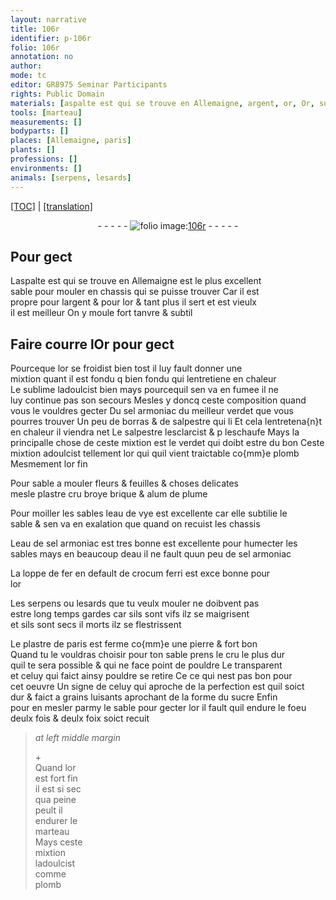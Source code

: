 ```yaml
---
layout: narrative
title: 106r
identifier: p-106r
folio: 106r
annotation: no
author:
mode: tc
editor: GR8975 Seminar Participants
rights: Public Domain
materials: [aspalte est qui se trouve en Allemaigne, argent, or, Or, sublime, sel armoniac, verdet, borras, salpestre, plomb, or fin, plastre cru broye, brique, alum de plume, eau de vye, eau de sel armoniac, eau, fer, crocum ferri, plastre de paris, pierre, sucre]
tools: [marteau]
measurements: []
bodyparts: []
places: [Allemaigne, paris]
plants: []
professions: []
environments: []
animals: [serpens, lesards]
---
```


<p><a href="{{ site.baseurl }}/diplomatic/">[TOC]</a> | <a href="{{ site.baseurl }}/texts/p-106r_tl/" target="_blank">[translation]</a></p><div class="folio" align="center">- - - - - <a href="http://gallica.bnf.fr/ark:/12148/btv1b10500001g/f217.image" target="_blank"><img src="https://cu-mkp.github.io/2017-workshop-edition/assets/photo-icon.png" alt="folio image: " style="display:inline-block; margin-bottom:-3px;"/>106r</a> - - - - - </div>  
  

## Pour gect

 
L<span class="m">aspalte <span class="del">est</span> qui se trouve en <span class="pl">Allemaigne</span></span> est le plus excellent<br/> sable pour mouler en chassis qui se puisse trouver Car il est<br/> propre pour l<span class="m">argent</span> & pour l<span class="m">or</span> & tant plus il sert et est vieulx<br/> il est meilleur On y moule fort tanvre & subtil
 
 
  

## <span class="add">Faire courre l</span><span class="m">Or</span> pour gect

 
Pourceque l<span class="m">or</span> se froidist bien tost il luy fault donner une<br/> mixtion quant il est <span class="del">fondu q</span> bien fondu qui lentretiene en chaleur<br/> Le <span class="m">sublime</span> ladoulcist bien mays pourcequil sen va en fumee il ne<br/> luy continue pas son secours Mesles y doncq ceste composition quand<br/> vous le vouldres gecter Du <span class="m">sel armoniac</span> du meilleur <span class="m">verdet</span> que vous<br/> pourres trouver Un peu de <span class="m">borras</span> & de <span class="m">salpestre</span> <span class="del"><span class="add">qui li</span></span> Et cela lentretena{n}t<br/> en chaleur il viendra net <span class="add">Le <span class="m">salpestre</span> lesclarcist & <span class="del">p</span> leschaufe Mays la<br/> principalle chose de ceste mixtion est le <span class="m">verdet</span> qui doibt estre du bon Ceste<br/> mixtion adoulcist tellement l<span class="m">or</span> <span class="del">qui</span> quil vient traictable co{mm}e <span class="m">plomb</span> Mesmement l<span class="m">or fin</span></span>
 
Pour sable a mouler fleurs & feuilles & choses delicates<br/> mesle <span class="m">plastre cru broye</span> <span class="m">brique</span> & <span class="m">alum de plume</span>
 
Pour moiller les sables l<span class="m">eau de vye</span> est excellente car elle subtilie le<br/> sable & sen va en exalation <span class="del">que</span> quand on recuist les chassis
 
L<span class="m">eau de sel armoniac</span> est tres bonne est excellente pour humecter les<br/> sables mays en beaucoup d<span class="m">eau</span> il ne fault quun peu de <span class="m">sel armoniac</span>
 
La loppe de <span class="m">fer</span> en default de <span class="m">crocum ferri</span> est <span class="del">exce</span> bonne pour<br/> l<span class="m">or</span>
 
Les <span class="al">serpens</span> ou <span class="al">lesards</span> que tu veulx mouler ne doibvent pas<br/> estre long temps gardes car sils sont vifs ilz se maigrisent<br/> et sils sont <span class="del">secs il</span> morts ilz se flestrissent
 
Le <span class="m">plastre de <span class="pl">paris</span></span> est ferme co{mm}e une <span class="m">pierre</span> & fort bon<br/> Quand tu le vouldras choisir pour ton sable prens le cru le plus dur<br/> quil te sera possible & qui ne face point de pouldre Le transparent<br/> et celuy qui faict ainsy pouldre se retire <span class="del">Ce</span> ce qui nest pas bon pour<br/> cet oeuvre Un signe de celuy qui aproche de la perfection est quil soict<br/> dur & faict a grains luisants aprochant de la forme du <span class="m">sucre</span> Enfin<br/> pour en mesler parmy le sable pour gecter l<span class="m">or</span> il fault quil endure le foeu<br/> deulx fois & deulx foix soict recuit
 
> *at left middle margin*
> 
> 
>   \+<br/> Quand l<span class="m">or</span><br/> est fort fin<br/> il est si sec<br/> qua peine<br/> peult il<br/> endurer le<br/> <span class="tl">marteau</span><br/> Mays ceste<br/> mixtion<br/> ladoulcist<br/> comme<br/> <span class="m">plomb</span> 
 
